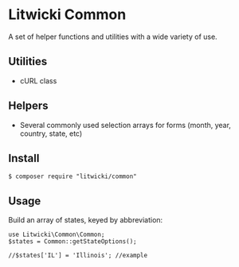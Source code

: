 # Litwicki Common

A set of helper functions and utilities with a wide variety of use.

## Utilities

* cURL class

## Helpers

* Several commonly used selection arrays for forms (month, year, country, state, etc)

## Install

    $ composer require "litwicki/common"
    
## Usage

Build an array of states, keyed by abbreviation:

    use Litwicki\Common\Common;
    $states = Common::getStateOptions();
    
    //$states['IL'] = 'Illinois'; //example